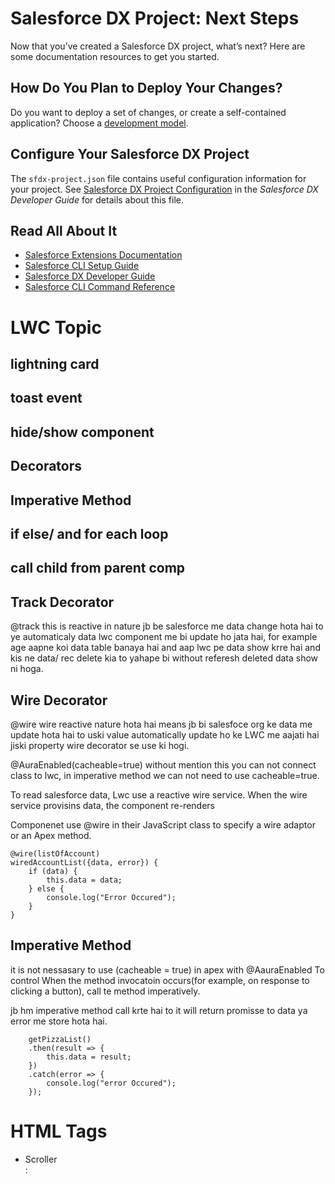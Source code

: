 # Salesforce DX Project: Next Steps

Now that you’ve created a Salesforce DX project, what’s next? Here are some documentation resources to get you started.

## How Do You Plan to Deploy Your Changes?

Do you want to deploy a set of changes, or create a self-contained application? Choose a [development model](https://developer.salesforce.com/tools/vscode/en/user-guide/development-models).

## Configure Your Salesforce DX Project

The `sfdx-project.json` file contains useful configuration information for your project. See [Salesforce DX Project Configuration](https://developer.salesforce.com/docs/atlas.en-us.sfdx_dev.meta/sfdx_dev/sfdx_dev_ws_config.htm) in the _Salesforce DX Developer Guide_ for details about this file.

## Read All About It

- [Salesforce Extensions Documentation](https://developer.salesforce.com/tools/vscode/)
- [Salesforce CLI Setup Guide](https://developer.salesforce.com/docs/atlas.en-us.sfdx_setup.meta/sfdx_setup/sfdx_setup_intro.htm)
- [Salesforce DX Developer Guide](https://developer.salesforce.com/docs/atlas.en-us.sfdx_dev.meta/sfdx_dev/sfdx_dev_intro.htm)
- [Salesforce CLI Command Reference](https://developer.salesforce.com/docs/atlas.en-us.sfdx_cli_reference.meta/sfdx_cli_reference/cli_reference.htm)


# LWC Topic 

## lightning card
## toast event
## hide/show component
## Decorators
## Imperative Method
## if else/ and for each loop
## call child from parent comp


## Track Decorator

@track
this is reactive in nature jb be salesforce me data change hota hai to ye automaticaly data lwc component me bi update ho jata hai, for example age aapne koi data table banaya hai and aap lwc pe data show krre hai and kis ne data/ rec delete kia to yahape bi without referesh deleted data show ni hoga.


## Wire Decorator
 
@wire
wire reactive nature hota hai means jb bi salesfoce org ke data me update hota hai to uski value automatically update ho ke LWC me aajati hai jiski property wire decorator se use ki hogi.

@AuraEnabled(cacheable=true) without mention this you can not connect class to lwc, in imperative method we can not need to use cacheable=true.


To read salesforce data, Lwc use a reactive wire service. When the wire service provisins data, the component re-renders

Componenet use @wire in their JavaScript class to specify a wire adaptor or an Apex method.

    @wire(listOfAccount)
    wiredAccountList({data, error}) {
        if (data) {
            this.data = data;   
        } else {
            console.log("Error Occured");
        }
    }


## Imperative Method
it is not nessasary to use (cacheable = true) in apex with @AauraEnabled
To control When the method invocatoin occurs(for example, on response to clicking a button), call te method imperatively.

jb hm imperative method call krte hai to it will return promisse to data ya error me store hota hai.

        getPizzaList()
        .then(result => {
            this.data = result;
        })
        .catch(error => {
            console.log("error Occured");
        });
# HTML Tags
* Scroller    
 : <div class="slds-scrollable" style="height:128px;padding:1rem;">
